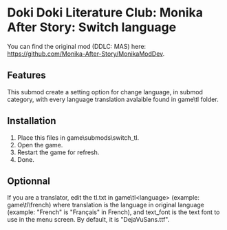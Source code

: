 # Doki Doki Literature Club: Monika After Story: Switch language
You can find the original mod (DDLC: MAS) here: https://github.com/Monika-After-Story/MonikaModDev.
## Features
This submod create a setting option for change language, in submod category, with every language translation avalaible found in game\tl folder.

## Installation
1) Place this files in game\submods\switch_tl.
2) Open the game.
3) Restart the game for refresh.
4) Done.

## Optionnal
If you are a translator, edit the tl.txt in game\tl\<language> (example: game\tl\french) where translation is the language in original language (example: "French" is "Français" in French), and text_font is the text font to use in the menu screen. By default, it is "DejaVuSans.ttf".
